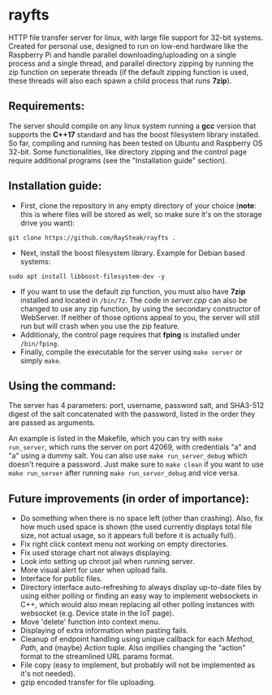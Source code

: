 # rayfts
HTTP file transfer server for linux, with large file support for 32-bit systems. Created for personal use, designed to run on low-end hardware like the Raspberry Pi and handle parallel downloading/uploading on a single process and a single thread, and parallel directory zipping by running the zip function on seperate threads (if the default zipping function is used, these threads will also each spawn a child process that runs **7zip**).

## Requirements:
The server should compile on any linux system running a **gcc** version that supports the **C++17** standard and has the boost filesystem library installed. So far, compiling and running has been tested on Ubuntu and Raspberry OS 32-bit. Some functionalities, like directory zipping and the control page require additional programs (see the "Installation guide" section).
## Installation guide:
- First, clone the repository in any empty directory of your choice (**note**: this is where files will be stored as well, so make sure it's on the storage drive you want):
```
git clone https://github.com/RaySteak/rayfts .
```
- Next, install the boost filesystem library. Example for Debian based systems:
```
sudo apt install libboost-filesystem-dev -y
```
- If you want to use the default zip function, you must also have **7zip** installed and located in `/bin/7z`. The code in *server.cpp* can also be changed to use any zip function, by using the secondary constructor of WebServer. If neither of those options appeal to you, the server will still run but will crash when you use the zip feature.
- Additionaly, the control page requires that **fping** is installed under `/bin/fping`.
- Finally, compile the executable for the server using `make server` or simply `make`.

## Using the command:
The server has 4 parameters: port, username, password salt, and SHA3-512 digest of the salt concatenated with the password, listed in the order they are passed as arguments.

An example is listed in the Makefile, which you can try with `make run_server`, which runs the server on port 42069, with credentials "a" and "a" using a dummy salt. You can also use `make run_server_debug` which doesn't require a password. Just make sure to `make clean` if you want to use `make run_server` after running `make run_server_debug` and vice versa.

## Future improvements (in order of importance):
- Do something when there is no space left (other than crashing). Also, fix how much used space is shown (the used currently displays total file size, not actual usage, so it appears full before it is actually full).
- Fix right click context menu not working on empty directories.
- Fix used storage chart not always displaying.
- Look into setting up chroot jail when running server.
- More visual alert for user when upload fails.
- Interface for public files.
- Directory interface auto-refreshing to always display up-to-date files by using either polling or finding an easy way to implement websockets in C++, which would also mean replacing all other polling instances with websocket (e.g. Device state in the IoT page).
- Move 'delete' function into context menu.
- Displaying of extra information when pasting fails.
- Cleanup of endpoint handling using unique callback for each *Method*, *Path*, and (maybe) *Action* tuple. Also impllies changing the "action" format to the streamlined URL params format. 
- File copy (easy to implement, but probably will not be implemented as it's not needed).
- gzip encoded transfer for file uploading.
